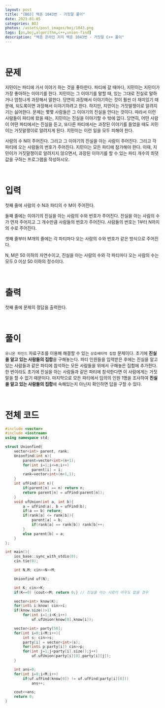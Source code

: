 ```yaml
---
layout: post
title: "[BOJ] 백준 1043번 - 거짓말 풀이"
date: 2021-01-05
categories: BOJ
photos: /assets/post_images/boj/1043.png
tags: [ps,boj,algorithm,c++,union-find]
description: "백준 온라인 저지 백준 1043번 - 거짓말 C++ 풀이"
---
```


<br>

# 문제

지민이는 파티에 가서 이야기 하는 것을 좋아한다. 파티에 갈 때마다, 지민이는 지민이가 가장 좋아하는 이야기를 한다. 지민이는 그 이야기를 말할 때, 있는 그대로 진실로 말하거나 엄청나게 과장해서 말한다. 당연히 과장해서 이야기하는 것이 훨씬 더 재미있기 때문에, 되도록이면 과장해서 이야기하려고 한다. 하지만, 지민이는 거짓말쟁이로 알려지기는 싫어한다. 문제는 몇몇 사람들은 그 이야기의 진실을 안다는 것이다. 따라서 이런 사람들이 파티에 왔을 때는, 지민이는 진실을 이야기할 수 밖에 없다. 당연히, 어떤 사람이 어떤 파티에서는 진실을 듣고, 또다른 파티에서는 과장된 이야기를 들었을 때도 지민이는 거짓말쟁이로 알려지게 된다. 지민이는 이런 일을 모두 피해야 한다.

사람의 수 N이 주어진다. 그리고 그 이야기의 진실을 아는 사람이 주어진다. 그리고 각 파티에 오는 사람들의 번호가 주어진다. 지민이는 모든 파티에 참가해야 한다. 이때, 지민이가 거짓말쟁이로 알려지지 않으면서, 과장된 이야기를 할 수 있는 파티 개수의 최댓값을 구하는 프로그램을 작성하시오.

<br>

# 입력

첫째 줄에 사람의 수 N과 파티의 수 M이 주어진다.

둘째 줄에는 이야기의 진실을 아는 사람의 수와 번호가 주어진다. 진실을 아는 사람의 수가 먼저 주어지고 그 개수만큼 사람들의 번호가 주어진다. 사람들의 번호는 1부터 N까지의 수로 주어진다.

셋째 줄부터 M개의 줄에는 각 파티마다 오는 사람의 수와 번호가 같은 방식으로 주어진다.

N, M은 50 이하의 자연수이고, 진실을 아는 사람의 수와 각 파티마다 오는 사람의 수는 모두 0 이상 50 이하의 정수이다.

<br>

# 출력

첫째 줄에 문제의 정답을 출력한다.

<br>

# 풀이

`유니온 파인드` 자료구조를 이용해 해결할 수 있는 `상호배타적 집합` 문제이다. 초기에 **진실을 알고 있는 사람들의 집합**을 구해놓는다. 파티 인원들을 입력받은 후에는 진실을 알고 있는 사람들과 같은 파티에 참석하는 모든 사람들을 위에서 구해놓은 집합에 추가한다. 한 번이라도 초기에 진실을 아는 사람들과 같은 파티에 참석한다면 이 사람에게는 거짓말을 할 수 없기 때문이다. 마지막으로 모든 파티에서 임의의 인원 1명을 조사하여 **진실을 알고 있는 사람들의 집합**에 속해있는지 아닌지 확인하면 답을 구할 수 있다.

<br>

# 전체 코드

```c++
#include <vector>
#include <iostream>
using namespace std;

struct Unionfind{
    vector<int> parent, rank;
    Unionfind(int n){
        parent=vector<int>(n+1);
        for(int i=1;i<=n;i++)
            parent[i] = i;
        rank=vector<int>(n+1,1);
    }
    int ufFind(int n){
        if(parent[n] == n) return n;
        return parent[n] = ufFind(parent[n]); 
    }
    void ufUnion(int a, int b){
        a = ufFind(a), b = ufFind(b);
        if(a == b) return;
        if(rank[a] <= rank[b]){
            parent[a] = b;
            if(rank[a] == rank[b]) rank[b]++;
        }
        else parent[b] = a;
    }
};

int main(){
	ios_base::sync_with_stdio(0);
	cin.tie(0);

	int N,M; cin>>N>>M;

	Unionfind uf(N);

	int K; cin>>K;
	if(K==0) {cout<<M; return 0;} // 진실을 아는 사람이 아무도 없을 경우

	vector<int> know(K);
	for(int& i:know) cin>>i;
	if(know.size()>1)
		for(int i=1;i<K;i++)
			uf.ufUnion(know[0],know[i]);

	vector<int> party[50];
	for(int i=0;i<M;i++){
		int s; cin>>s;
		party[i] = vector<int>(s);
		for(int& p:party[i]) cin>>p;
		for(int j=1;j<party[i].size();j++)
			uf.ufUnion(party[i][0],party[i][j]);
	}

	int ans=0;
	for(int i=0;i<M;i++)
		if(uf.ufFind(know[0]) != uf.ufFind(party[i][0]))
			ans++;

	cout<<ans;
	return 0;
}
```
